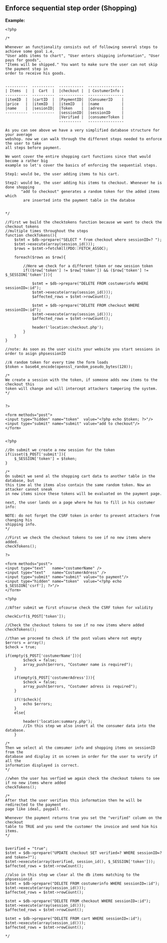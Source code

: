 
Enforce sequential step order (Shopping)
-------

**Example:**

   	<?php

	/*
	
	Whenever an functionality consists out of following several steps to achieve some goal i.e, 
	"User adds items to chart", "User enters shipping information", "User pays for goods",
	"Items will be shipped." You want to make sure the user can not skip the payment step in 
	order to receive his goods.	
	
	
	----------	----------  -----------  ----------------
	| Items  |	|  Cart	 |	|checkout |	 | CostumerInfo	| 
	----------	----------  -----------	 ----------------
	|itemID  |	|cartID  |	|PaymentID|  |ConsumerID    | 
	|price	 |	|itemID  |	|itemID   |	 |name          |
	|name	 |	|sesionID|	|Token    |	 |adress		| 
	----------	----------  |sessionID|  |sessionID   	| 
							|Verified |  |consumerToken | 
							----------	 ----------------		
	
	As you can see above we have a very simplified database structure for your average
	webshop. now we can walk through the different steps needed to enforce the user to take
	all steps before payment.
	
	We wont cover the entire shopping cart functions since that would become a rather big 
	example so let's cover the basics of enforcing the sequential steps.
	
	Step1: would be, the user adding items to his cart.
	
	Step2: would be, the user adding his items to checkout. Whenever he is done shopping
		   "add to checkout" generates a random token for the added items which
		    are inserted into the payment table in the databse
		    
	
	*/
	
	//First we build the checktokens function because we want to check the checkout tokens
	//multiple times throughout the steps
	function checkTokens(){	
		$stmt = $db->prepare("SELECT * from checkout where sessionID=? ");
		$stmt->execute(array(session_id()));
		$rows = $stmt->fetchAll(PDO::FETCH_ASSOC);

		foreach($rows as $row){
	
			//Here we check for a different token or new session token
			if(($row['token'] != $row['token']) && ($row['token'] != $_SESSION['token'])){
		
				$stmt = $db->prepare("DELETE FROM costumerinfo WHERE sessionID=:id");
				$stmt->execute(array(session_id()));
				$affected_rows = $stmt->rowCount();
		
				$stmt = $db->prepare("DELETE FROM checkout WHERE sessionID=:id");
				$stmt->execute(array(session_id()));
				$affected_rows = $stmt->rowCount();
			
				header('location:checkout.php');
			}
		}
	}
	
	//note: As soon as the user visits your website you start sessions in order to asign phpsessionID
	
	//A random token for every time the form loads
	$token = base64_encode(openssl_random_pseudo_bytes(128));
	
	/*
	We create a session with the token, if someone adds new items to the checkout this
	token will change and will intercept attackers tampering the system.
	*/
	
	
	?>
	
	<form methods="post">
	<input type="hidden" name="token"  value="<?php echo $token; ?>"/>
	<input type="submit" name="submit" value="add to checkout"/>
	</form>
	
	
	<?php 
	
	//On submit we create a new session for the token
	if(isset($_POST['submit']){
		$_SESSION['token'] = $token;
	}
	
	/*
	On submit we send al the shopping cart data to another table in the database, but
	this time al the items also contain the same random token. Now an attacker cannot sneak 
	in new items since these tokens will be evaluated on the payment page.
	
	next, the user lands on a page where he has to fill in his costumer info:
	
	NOTE: do not forget the CSRF token in order to prevent attackers from changing his 
	shipping info.
	*/
	
	//First we check the checkout tokens to see if no new items where added.
	checkTokens();

	?>
	
	<form methods="post">
	<input type="text"   name="costumerName" />
	<input type="text"   name="CostumerAdress" />
	<input type="submit" name="submit" value="to payment"/>
	<input type="hidden" name="token"  value="<?php echo $_SESSION['csrf']; ?>"/>
	</form>
	
	<?php
	
	//After submit we first ofcourse check the CSRF token for validity
	
	checkCsrf($_POST['token']);
	
	//Check the checkout tokens to see if no new items where added
	checkTokens();  
	
	//than we proceed to check if the post values where not empty
	$errors = array();
	$check = true;
	
	if(empty($_POST['costumerName'])){
			$check = false;
			array_push($errors, "Costumer name is required");
		}
			
		if(empty($_POST['costumerAdress'])){
			$check = false;
			array_push($errors, "Costumer adress is required");
		}

        if(!$check){
        	echo $errors;
        }
        else{
                        	
        	header('location:summary.php');
        	//In this step we also insert al the consumer data into the database.
        }
        
    /*
    Then we select al the comsumer info and shopping items on sessionID from the 
    database and display it on screen in order for the user to verify if all the 
    information displayed is correct.
    */
	
	//when the user has verfied we again check the checkout tokens to see if no new items where added
	checkTokens();    
    
    /*
    After that the user verifies this information then he will be redirected to the payment
    page like ideal, paypall etc. 
    
    Whenever the payment returns true you set the "verified" column on the checkout
    table to TRUE and you send the customer the invoice and send him his items.
    */
    
	
	$verified = "true";
	$stmt = $db->prepare("UPDATE checkout SET verified=? WHERE sessionID=? and token=?");
	$stmt->execute(array($verified, session_id(), $_SESSION['token']));
	$affected_rows = $stmt->rowCount();
    
    //also in this step we clear al the db items matching to the phpsessionid
    $stmt = $db->prepare("DELETE FROM costumerinfo WHERE sessionID=:id");
	$stmt->execute(array(session_id()));
	$affected_rows = $stmt->rowCount();
		
	$stmt = $db->prepare("DELETE FROM checkout WHERE sessionID=:id");
	$stmt->execute(array(session_id()));
	$affected_rows = $stmt->rowCount();
	
	$stmt = $db->prepare("DELETE FROM cart WHERE sessionID=:id");
	$stmt->execute(array(session_id()));
	$affected_rows = $stmt->rowCount();
    
    */

	